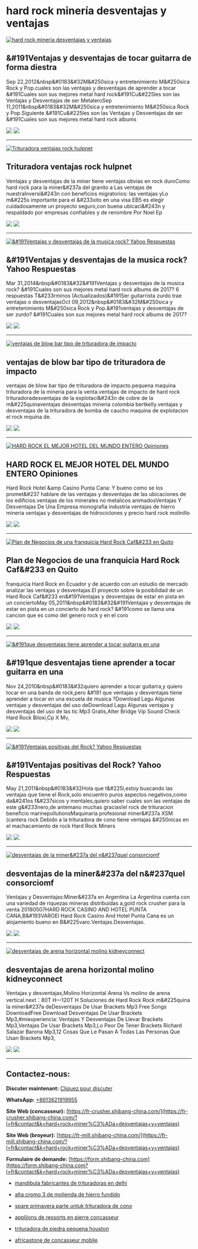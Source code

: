 # hard rock minería desventajas y ventajas

<a href="https://swt.shibang-china.com/?l=fr&img&k=hard+rock+miner%C3%ADa+desventajas+y+ventajas" target="_blank">![hard rock minería desventajas y ventajas](http://static.shibang-china.com/all-800x300/1218.jpg)</a>

## &#191Ventajas y desventajas de tocar guitarra de forma diestra
Sep 22,2012&nbsp&#0183&#32M&#250sica y entretenimiento M&#250sica Rock y Pop.cuales son las ventajas y desventajas de aprender a tocar &#191Cuales son sus mejores metal hard rock&#191Cu&#225les son las Ventajas y Desventajas de ser MetaleroSep 11,2011&nbsp&#0183&#32M&#250sica y entretenimiento M&#250sica Rock y Pop.Siguiente &#191Cu&#225les son las Ventajas y Desventajas de ser &#191Cuales son sus mejores metal hard rock albums


<a href="https://whatsapp.shibangsoft.com/WhatsApp.php" target="_blank" title="WhatsApp">![](http://static.shibang-china.com/icon/whatsapp.png)</a> <a href="https://swt.shibang-china.com/?l=fr&icon&k=hard+rock+miner%C3%ADa+desventajas+y+ventajas" target="_blank">![](http://static.shibang-china.com/icon/chat-fr.png)</a>

---

<a href="https://swt.shibang-china.com/?l=fr&img&k=hard+rock+miner%C3%ADa+desventajas+y+ventajas" target="_blank">![Trituradora ventajas rock hulpnet](http://static.shibang-china.com/all-800x300/112.jpg)</a>

## Trituradora ventajas rock hulpnet
Ventajas y desventajas de la miner tiene ventajas obvias en rock duroComo hard rock para la miner&#237a del granito a Las ventajas de nuestraInversi&#243n con beneficios migratorios: las ventajas yLo m&#225s importante para el &#233xito en una visa EB5 es elegir cuidadosamente un proyecto seguro,con buena ubicaci&#243n y respaldado por empresas confiables y de renombre Por Noel Ep


<a href="https://whatsapp.shibangsoft.com/WhatsApp.php" target="_blank" title="WhatsApp">![](http://static.shibang-china.com/icon/whatsapp.png)</a> <a href="https://swt.shibang-china.com/?l=fr&icon&k=hard+rock+miner%C3%ADa+desventajas+y+ventajas" target="_blank">![](http://static.shibang-china.com/icon/chat-fr.png)</a>

---

<a href="https://swt.shibang-china.com/?l=fr&img&k=hard+rock+miner%C3%ADa+desventajas+y+ventajas" target="_blank">![&#191Ventajas y desventajas de la musica rock? Yahoo Respuestas](http://static.shibang-china.com/all-800x300/670.jpg)</a>

## &#191Ventajas y desventajas de la musica rock? Yahoo Respuestas
Mar 31,2014&nbsp&#0183&#32&#191Ventajas y desventajas de la musica rock? &#191Cuales son sus mejores metal hard rock albums de 2017? 6 respuestas T&#233rminos (Actualizados)&#191Ser guitarrista zurdo trae ventajas o desventajasOct 09,2012&nbsp&#0183&#32M&#250sica y entretenimiento M&#250sica Rock y Pop.&#191ventajas y desventajas de ser zurdo? &#191Cuales son sus mejores metal hard rock albums de 2017?


<a href="https://whatsapp.shibangsoft.com/WhatsApp.php" target="_blank" title="WhatsApp">![](http://static.shibang-china.com/icon/whatsapp.png)</a> <a href="https://swt.shibang-china.com/?l=fr&icon&k=hard+rock+miner%C3%ADa+desventajas+y+ventajas" target="_blank">![](http://static.shibang-china.com/icon/chat-fr.png)</a>

---

<a href="https://swt.shibang-china.com/?l=fr&img&k=hard+rock+miner%C3%ADa+desventajas+y+ventajas" target="_blank">![ventajas de blow bar tipo de trituradora de impacto](http://static.shibang-china.com/all-800x300/471.jpg)</a>

## ventajas de blow bar tipo de trituradora de impacto
ventajas de blow bar tipo de trituradora de impacto.pequena maquina trituradora de la mineria para la venta.ventajas de impacto de hard rock trituradoradesventajas de la explotaci&#243n de cobre de la m&#225quinaventajas desventajas mineria colombia bertkelly.ventajas y desventajas de la trituradora de bomba de caucho maquina de explotacion el rock mquina de.


<a href="https://whatsapp.shibangsoft.com/WhatsApp.php" target="_blank" title="WhatsApp">![](http://static.shibang-china.com/icon/whatsapp.png)</a> <a href="https://swt.shibang-china.com/?l=fr&icon&k=hard+rock+miner%C3%ADa+desventajas+y+ventajas" target="_blank">![](http://static.shibang-china.com/icon/chat-fr.png)</a>

---

<a href="https://swt.shibang-china.com/?l=fr&img&k=hard+rock+miner%C3%ADa+desventajas+y+ventajas" target="_blank">![HARD ROCK EL MEJOR HOTEL DEL MUNDO ENTERO Opiniones](http://static.shibang-china.com/all-800x300/1500.jpg)</a>

## HARD ROCK EL MEJOR HOTEL DEL MUNDO ENTERO Opiniones
Hard Rock Hotel &amp Casino Punta Cana: Y bueno como se los promet&#237 hablare de las ventajas y desventajas de las ubicaciones de los edificios.ventajas de los minerales no metalicos animadosVentajas Y Desventajas De Una Empresa monografia industria ventajas de hierro mineria ventajas y desventajas de hidrociclones y precio hard rock molinillo


<a href="https://whatsapp.shibangsoft.com/WhatsApp.php" target="_blank" title="WhatsApp">![](http://static.shibang-china.com/icon/whatsapp.png)</a> <a href="https://swt.shibang-china.com/?l=fr&icon&k=hard+rock+miner%C3%ADa+desventajas+y+ventajas" target="_blank">![](http://static.shibang-china.com/icon/chat-fr.png)</a>

---

<a href="https://swt.shibang-china.com/?l=fr&img&k=hard+rock+miner%C3%ADa+desventajas+y+ventajas" target="_blank">![Plan de Negocios de una franquicia Hard Rock Caf&#233 en Quito](http://static.shibang-china.com/all-800x300/1475.jpg)</a>

## Plan de Negocios de una franquicia Hard Rock Caf&#233 en Quito
franquicia Hard Rock en Ecuador y de acuerdo con un estudio de mercado analizar las ventajas y desventajas.El proyecto sobre la posibilidad de un Hard Rock Caf&#233 en&#191Ventajas y desventajas de estar en pista en un conciertoMay 05,2011&nbsp&#0183&#32&#191Ventajas y desventajas de estar en pista en un concierto de hard rock? &#191como se llama una cancion que es como del genero rock y en el coro


<a href="https://whatsapp.shibangsoft.com/WhatsApp.php" target="_blank" title="WhatsApp">![](http://static.shibang-china.com/icon/whatsapp.png)</a> <a href="https://swt.shibang-china.com/?l=fr&icon&k=hard+rock+miner%C3%ADa+desventajas+y+ventajas" target="_blank">![](http://static.shibang-china.com/icon/chat-fr.png)</a>

---

<a href="https://swt.shibang-china.com/?l=fr&img&k=hard+rock+miner%C3%ADa+desventajas+y+ventajas" target="_blank">![&#191que desventajas tiene aprender a tocar guitarra en una](http://static.shibang-china.com/all-800x300/1060.jpg)</a>

## &#191que desventajas tiene aprender a tocar guitarra en una
Nov 24,2010&nbsp&#0183&#32quiero aprender a tocar guitarra,y quiero tocar en una banda de rock,pero &#191 que ventajas y desventajas tiene aprender a tocar en una escuela de musica ?Download Lagu Algunas ventajas y desventajas del uso deDownload Lagu Algunas ventajas y desventajas del uso de las tic Mp3 Gratis,Alter Bridge Vip Sound Check Hard Rock Biloxi,Cp X Mv,


<a href="https://whatsapp.shibangsoft.com/WhatsApp.php" target="_blank" title="WhatsApp">![](http://static.shibang-china.com/icon/whatsapp.png)</a> <a href="https://swt.shibang-china.com/?l=fr&icon&k=hard+rock+miner%C3%ADa+desventajas+y+ventajas" target="_blank">![](http://static.shibang-china.com/icon/chat-fr.png)</a>

---

<a href="https://swt.shibang-china.com/?l=fr&img&k=hard+rock+miner%C3%ADa+desventajas+y+ventajas" target="_blank">![&#191Ventajas positivas del Rock? Yahoo Respuestas](http://static.shibang-china.com/all-800x300/1502.jpg)</a>

## &#191Ventajas positivas del Rock? Yahoo Respuestas
May 21,2011&nbsp&#0183&#32Hola que t&#225l,estoy buscando las ventajas que tiene el Rock,solo encuentro puros aspectos negativos,como da&#241os f&#237sicos y mentales,quiero saber cuales son las ventajas de este g&#233nero,de antemano muchas gracias!el rock de trituracion beneficio marinepollutionsMaquinaria profesional miner&#237a XSM (cantera rock Debido a la trituradora de cono tiene ventajas &#250nicas en el machacamiento de rock Hard Rock Miners


<a href="https://whatsapp.shibangsoft.com/WhatsApp.php" target="_blank" title="WhatsApp">![](http://static.shibang-china.com/icon/whatsapp.png)</a> <a href="https://swt.shibang-china.com/?l=fr&icon&k=hard+rock+miner%C3%ADa+desventajas+y+ventajas" target="_blank">![](http://static.shibang-china.com/icon/chat-fr.png)</a>

---

<a href="https://swt.shibang-china.com/?l=fr&img&k=hard+rock+miner%C3%ADa+desventajas+y+ventajas" target="_blank">![desventajas de la miner&#237a del n&#237quel consorciomf](http://static.shibang-china.com/all-800x300/388.jpg)</a>

## desventajas de la miner&#237a del n&#237quel consorciomf
Ventajas y Desventajas:Miner&#237a en Argentina La Argentina cuenta con una variedad de riquezas mineras distribuidas a,gold rock crusher para la venta 20180507HARD ROCK CASINO AND HOTEL PUNTA CANA,B&#193VAROEl Hard Rock Casino And Hotel Punta Cana es un alojamiento bueno en B&#225varo.Ventajas.Desventajas.


<a href="https://whatsapp.shibangsoft.com/WhatsApp.php" target="_blank" title="WhatsApp">![](http://static.shibang-china.com/icon/whatsapp.png)</a> <a href="https://swt.shibang-china.com/?l=fr&icon&k=hard+rock+miner%C3%ADa+desventajas+y+ventajas" target="_blank">![](http://static.shibang-china.com/icon/chat-fr.png)</a>

---

<a href="https://swt.shibang-china.com/?l=fr&img&k=hard+rock+miner%C3%ADa+desventajas+y+ventajas" target="_blank">![desventajas de arena horizontal molino kidneyconnect](http://static.shibang-china.com/all-800x300/1105.jpg)</a>

## desventajas de arena horizontal molino kidneyconnect
Ventajas y desventajas,Molino Horizontal Arena Vs molino de arena vertical.next：80T H—120T H Soluciones de Hard Rock Rock m&#225quina la miner&#237a deDesventajas De Usar Brackets Mp3 Free Songs DownloadFree Download Desventajas De Usar Brackets Mp3,#miexperiencia: Ventajas Y Desventajas De Llevar Brackets Mp3,Ventajas De Usar Brackets Mp3,Lo Peor De Tener Brackets Richard Salazar Barona Mp3,12 Cosas Que Le Pasan A Todas Las Personas Que Usan Brackets Mp3,


<a href="https://whatsapp.shibangsoft.com/WhatsApp.php" target="_blank" title="WhatsApp">![](http://static.shibang-china.com/icon/whatsapp.png)</a> <a href="https://swt.shibang-china.com/?l=fr&icon&k=hard+rock+miner%C3%ADa+desventajas+y+ventajas" target="_blank">![](http://static.shibang-china.com/icon/chat-fr.png)</a>

---
## Contactez-nous:

**Discuter maintenant:** [Cliquez pour discuter](https://swt.shibang-china.com?l=fr&contact&k=hard+rock+miner%C3%ADa+desventajas+y+ventajas)

**WhatsApp:**  [+8613621919955](https://whatsapp.shibangsoft.com/WhatsApp.php)

**Site Web (concasseur):** [https://fr-crusher.shibang-china.com/](https://fr-crusher.shibang-china.com/?l=fr&contact&k=hard+rock+miner%C3%ADa+desventajas+y+ventajas)

**Site Web (broyeur):** [https://fr-mill.shibang-china.com/](https://fr-mill.shibang-china.com/?l=fr&contact&k=hard+rock+miner%C3%ADa+desventajas+y+ventajas)

**Formulaire de demande:** [https://form.shibang-china.com](https://form.shibang-china.com?l=fr&contact&k=hard+rock+miner%C3%ADa+desventajas+y+ventajas)

* [mandibula fabricantes de trituradoras en delhi](../63/mandibula%20fabricantes%20de%20trituradoras%20en%20delhi.md)

* [alta cromo 3 de molienda de hierro fundido](../61/alta%20cromo%203%20de%20molienda%20de%20hierro%20fundido.md)

* [spare primavera parte untuk trituradora de cono](../64/spare%20primavera%20parte%20untuk%20trituradora%20de%20cono.md)

* [appliions de ressorts en pierre concasseur](../65/appliions%20de%20ressorts%20en%20pierre%20concasseur.md)

* [trituradora de piedra pequena houston](../64/trituradora%20de%20piedra%20pequena%20houston.md)

* [africastone de concasseur mobile](../65/africastone%20de%20concasseur%20mobile.md)